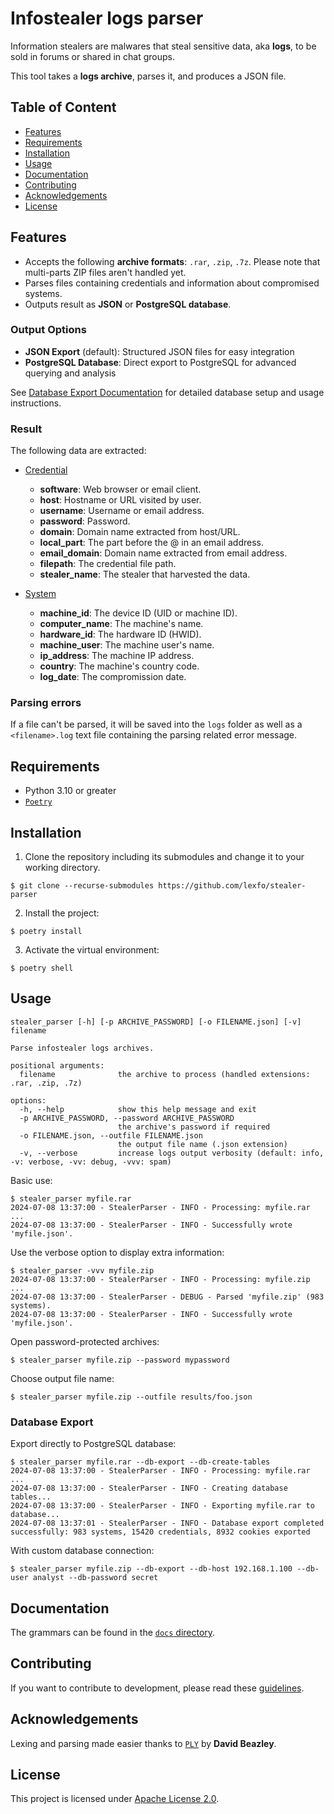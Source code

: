 # Infostealer logs parser

Information stealers are malwares that steal sensitive data, aka **logs**, to be sold in forums or shared in chat groups.

This tool takes a **logs archive**, parses it, and produces a JSON file.

## Table of Content

- [Features](#features)
- [Requirements](#requirements)
- [Installation](#installation)
- [Usage](#usage)
- [Documentation](#documentation)
- [Contributing](#contributing)
- [Acknowledgements](#acknowledgements)
- [License](#license)

## Features

- Accepts the following **archive formats**: `.rar`, `.zip`, `.7z`.
  Please note that multi-parts ZIP files aren't handled yet.
- Parses files containing credentials and information about compromised systems.
- Outputs result as **JSON** or **PostgreSQL database**.

### Output Options

- **JSON Export** (default): Structured JSON files for easy integration
- **PostgreSQL Database**: Direct export to PostgreSQL for advanced querying and analysis

See [Database Export Documentation](docs/database_export.md) for detailed database setup and usage instructions.

### Result

The following data are extracted:

- [Credential](stealer_parser/models/credential.py)

  - **software**: Web browser or email client.
  - **host**: Hostname or URL visited by user.
  - **username**: Username or email address.
  - **password**: Password.
  - **domain**: Domain name extracted from host/URL.
  - **local_part**: The part before the @ in an email address.
  - **email_domain**: Domain name extracted from email address.
  - **filepath**: The credential file path.
  - **stealer_name**: The stealer that harvested the data.

- [System](stealer_parser/models/system.py)

  - **machine_id**: The device ID (UID or machine ID).
  - **computer_name**: The machine's name.
  - **hardware_id**: The hardware ID (HWID).
  - **machine_user**: The machine user's name.
  - **ip_address**: The machine IP address.
  - **country**: The machine's country code.
  - **log_date**: The compromission date.

### Parsing errors

If a file can't be parsed, it will be saved into the `logs` folder as well as a `<filename>.log` text file containing the parsing related error message.

## Requirements

- Python 3.10 or greater
- [`Poetry`](https://python-poetry.org/)

## Installation

1. Clone the repository including its submodules and change it to your working directory.

```console
$ git clone --recurse-submodules https://github.com/lexfo/stealer-parser
```

2. Install the project:

```console
$ poetry install
```

3. Activate the virtual environment:

```console
$ poetry shell
```

## Usage

```console
stealer_parser [-h] [-p ARCHIVE_PASSWORD] [-o FILENAME.json] [-v] filename

Parse infostealer logs archives.

positional arguments:
  filename              the archive to process (handled extensions: .rar, .zip, .7z)

options:
  -h, --help            show this help message and exit
  -p ARCHIVE_PASSWORD, --password ARCHIVE_PASSWORD
                        the archive's password if required
  -o FILENAME.json, --outfile FILENAME.json
                        the output file name (.json extension)
  -v, --verbose         increase logs output verbosity (default: info, -v: verbose, -vv: debug, -vvv: spam)
```

Basic use:

```console
$ stealer_parser myfile.rar
2024-07-08 13:37:00 - StealerParser - INFO - Processing: myfile.rar ...
2024-07-08 13:37:00 - StealerParser - INFO - Successfully wrote 'myfile.json'.
```

Use the verbose option to display extra information:

```console
$ stealer_parser -vvv myfile.zip
2024-07-08 13:37:00 - StealerParser - INFO - Processing: myfile.zip ...
2024-07-08 13:37:00 - StealerParser - DEBUG - Parsed 'myfile.zip' (983 systems).
2024-07-08 13:37:00 - StealerParser - INFO - Successfully wrote 'myfile.json'.
```

Open password-protected archives:

```console
$ stealer_parser myfile.zip --password mypassword
```

Choose output file name:

```console
$ stealer_parser myfile.zip --outfile results/foo.json
```

### Database Export

Export directly to PostgreSQL database:

```console
$ stealer_parser myfile.rar --db-export --db-create-tables
2024-07-08 13:37:00 - StealerParser - INFO - Processing: myfile.rar ...
2024-07-08 13:37:00 - StealerParser - INFO - Creating database tables...
2024-07-08 13:37:00 - StealerParser - INFO - Exporting myfile.rar to database...
2024-07-08 13:37:01 - StealerParser - INFO - Database export completed successfully: 983 systems, 15420 credentials, 8932 cookies exported
```

With custom database connection:

```console
$ stealer_parser myfile.zip --db-export --db-host 192.168.1.100 --db-user analyst --db-password secret
```

## Documentation

The grammars can be found in the [`docs` directory](docs).

## Contributing

If you want to contribute to development, please read these [guidelines](CONTRIBUTING.md).

## Acknowledgements

Lexing and parsing made easier thanks to [`PLY`](https://github.com/dabeaz/ply) by **David Beazley**.

## License

This project is licensed under [Apache License 2.0](LICENSE.md).

